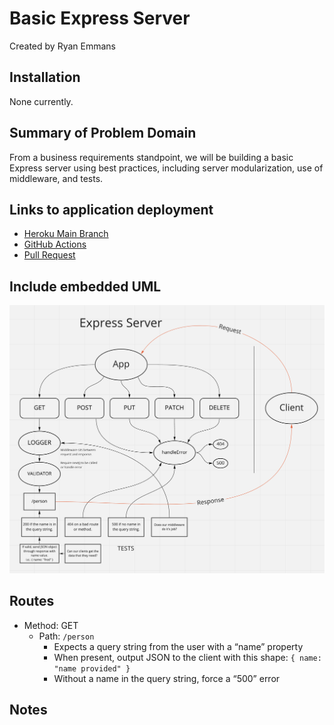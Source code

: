 # Basic Express Server

Created by Ryan Emmans

## Installation

None currently.

## Summary of Problem Domain

From a business requirements standpoint, we will be building a basic Express server using best practices, including server modularization, use of middleware, and tests.

## Links to application deployment

- [Heroku Main Branch](https://ryanemmans-basic-express.herokuapp.com/)
- [GitHub Actions](https://github.com/ryanemmans/basic-express-server/actions)
- [Pull Request](https://github.com/ryanemmans/server-deployment-practice/pull/1)

## Include embedded UML

![Basic Express Server UML](./img/basic-express-server.png)

## Routes

- Method: GET
  - Path: `/person`
    - Expects a query string from the user with a “name” property
    - When present, output JSON to the client with this shape: `{ name: "name provided" }`
    - Without a name in the query string, force a “500” error

## Notes
